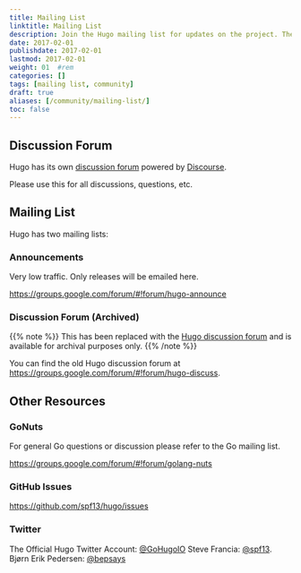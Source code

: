 ```yaml
---
title: Mailing List
linktitle: Mailing List
description: Join the Hugo mailing list for updates on the project. The mailing list has very low traffic and only sends release-related email.
date: 2017-02-01
publishdate: 2017-02-01
lastmod: 2017-02-01
weight: 01	#rem
categories: []
tags: [mailing list, community]
draft: true
aliases: [/community/mailing-list/]
toc: false
---
```


## Discussion Forum

Hugo has its own [discussion forum](http://discourse.gohugo.io/) powered by [Discourse](http://www.discourse.org/).

Please use this for all discussions, questions, etc.

## Mailing List

Hugo has two mailing lists:

### Announcements

Very low traffic. Only releases will be emailed here.

<https://groups.google.com/forum/#!forum/hugo-announce>

### Discussion Forum (Archived)

{{% note %}}
This has been replaced with the [Hugo discussion forum](http://discourse.gohugo.io/) and is available for archival purposes only.
{{% /note %}}

You can find the old Hugo discussion forum at <https://groups.google.com/forum/#!forum/hugo-discuss>.

## Other Resources

### GoNuts

For general Go questions or discussion please refer to the Go mailing list.

https://groups.google.com/forum/#!forum/golang-nuts

### GitHub Issues

https://github.com/spf13/hugo/issues

### Twitter

The Official Hugo Twitter Account: [@GoHugoIO](https://twitter.com/GoHugoIO)
Steve Francia: [@spf13](https://twitter.com/spf13).
Bjørn Erik Pedersen: [@bepsays](https://twitter.com/bepsays)
